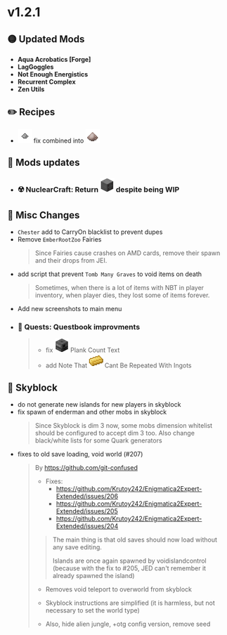 # v1.2.1


## 🟡 Updated Mods

- **Aqua Acrobatics [Forge]**
- **LagGoggles**
- **Not Enough Energistics**
- **Recurrent Complex**
- **Zen Utils**

## ✏️ **Recipes**
  - ![](https://github.com/Krutoy242/mc-icons/raw/master/i/rustic/dust_tiny_iron__0.png "Tiny Pile of Iron Dust") fix combined into ![](https://github.com/Krutoy242/mc-icons/raw/master/i/thermalfoundation/material__0.png "Pulverized Iron")

## 🔵 **Mods updates**
  - ### ☢️ **NuclearCraft**: Return ![](https://github.com/Krutoy242/mc-icons/raw/master/i/nuclearcraft/fission_shield_manager__0.png "Fission Neutron Shield Manager (WIP)") despite being WIP



## 🔄 **Misc Changes**
  - `Chester` add to CarryOn blacklist to prevent dupes
  - Remove `EmberRootZoo` Fairies
    > Since Fairies cause crashes on AMD cards, remove their spawn and their drops from JEI.
  - add script that prevent `Tomb Many Graves` to void items on death
    > Sometimes, when there is a lot of items with NBT in player inventory, when player dies, they lost some of items forever.
  - Add new screenshots to main menu
  - ### 📖 **Quests**: Questbook improvments
    > - fix ![](https://github.com/Krutoy242/mc-icons/raw/master/i/mekanism/machineblock2__5.png "Precision Sawmill") Plank Count Text
    > - add Note That ![](https://github.com/Krutoy242/mc-icons/raw/master/i/tconstruct/ingots__5.png "Aluminum Brass Ingot") Cant Be Repeated With Ingots




## 🌌 Skyblock
  - do not generate new islands for new players in skyblock
  - fix spawn of enderman and other mobs in skyblock
    > Since Skyblock is dim 3 now, some mobs dimension whitelist should be configured to accept dim 3 too.
    > Also change black/white lists for some Quark generators
  - fixes to old save loading, void world (#207)
    > 
    > By https://github.com/git-confused
    > 
    > - Fixes:
    >   - https://github.com/Krutoy242/Enigmatica2Expert-Extended/issues/206
    >   - https://github.com/Krutoy242/Enigmatica2Expert-Extended/issues/205
    >   - https://github.com/Krutoy242/Enigmatica2Expert-Extended/issues/204
    > 
    > > The main thing is that old saves should now load without any save editing.
    > > 
    > > Islands are once again spawned by voidislandcontrol (because with the fix to #205, JED can't remember it already spawned the island)
    > 
    > - Removes void teleport to overworld from skyblock
    > 
    > - Skyblock instructions are simplified (it is harmless, but not necessary to set the world type)
    > 
    > - Also, hide alien jungle, +otg config version, remove seed



